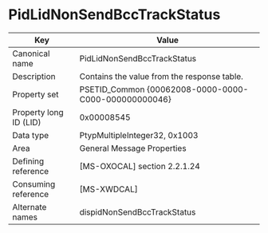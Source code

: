 # PidLidNonSendBccTrackStatus

| Key | Value |
|---|---|
| Canonical name | PidLidNonSendBccTrackStatus |
| Description | Contains the value from the response table. |
| Property set | PSETID_Common {00062008-0000-0000-C000-000000000046} |
| Property long ID (LID) | 0x00008545 |
| Data type | PtypMultipleInteger32, 0x1003 |
| Area | General Message Properties |
| Defining reference | [MS-OXOCAL] section 2.2.1.24 |
| Consuming reference | [MS-XWDCAL] |
| Alternate names | dispidNonSendBccTrackStatus |
